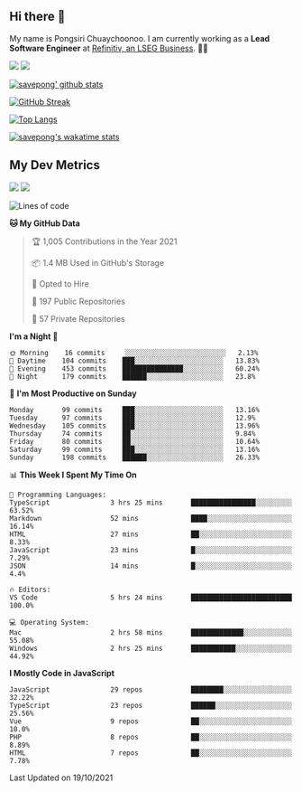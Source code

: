 ## Hi there 👋

My name is Pongsiri Chuaychoonoo. I am currently working as a **Lead Software Engineer** at [Refinitiv, an LSEG Business](https://www.refinitiv.com). 👨‍💻

[<img src="https://img.shields.io/badge/savepong.com-%230077B5.svg?&style=for-the-badge&color=81e6d9" />](https://savepong.com)
[<img src="https://img.shields.io/badge/linkedin-%230077B5.svg?&style=for-the-badge&logo=linkedin&logoColor=white" />](https://www.linkedin.com/in/savepong)

[![savepong' github stats](https://github-readme-stats.vercel.app/api?username=savepong&show_icons=true&count_private=true&theme=gotham&hide_border=true&bg_color=00000000&text_color=768390FF)](https://savepong.com/posts/stats)

[![GitHub Streak](https://github-readme-streak-stats.herokuapp.com?user=savepong&theme=gotham&hide_border=true&background=00000000&dates=768390FF)](https://savepong.com/posts/stats)

[![Top Langs](https://github-readme-stats.vercel.app/api/top-langs/?username=savepong&layout=compact&langs_count=10&theme=gotham&hide_border=true&bg_color=00000000&text_color=768390FF)](https://savepong.com/posts/stats)

[![savepong's wakatime stats](https://github-readme-stats.vercel.app/api/wakatime?username=@savepong&layout=default&theme=gotham&hide_border=true&bg_color=00000000&text_color=768390FF)](https://savepong.com/posts/stats)

## My Dev Metrics

[![](https://komarev.com/ghpvc/?username=savepong&color=blue&label=Profile%20Views)](https://github.com/savepong)
[![](https://img.shields.io/github/followers/savepong?label=GitHub%20Followers)](https://github.com/savepong)

<!--START_SECTION:waka-->
![Lines of code](https://img.shields.io/badge/From%20Hello%20World%20I%27ve%20Written-8.8%20million%20lines%20of%20code-blue)

**🐱 My GitHub Data** 

> 🏆 1,005 Contributions in the Year 2021
 > 
> 📦 1.4 MB Used in GitHub's Storage 
 > 
> 💼 Opted to Hire
 > 
> 📜 197 Public Repositories 
 > 
> 🔑 57 Private Repositories  
 > 
**I'm a Night 🦉** 

```text
🌞 Morning    16 commits     ░░░░░░░░░░░░░░░░░░░░░░░░░   2.13% 
🌆 Daytime    104 commits    ███░░░░░░░░░░░░░░░░░░░░░░   13.83% 
🌃 Evening    453 commits    ███████████████░░░░░░░░░░   60.24% 
🌙 Night      179 commits    ██████░░░░░░░░░░░░░░░░░░░   23.8%

```
📅 **I'm Most Productive on Sunday** 

```text
Monday       99 commits     ███░░░░░░░░░░░░░░░░░░░░░░   13.16% 
Tuesday      97 commits     ███░░░░░░░░░░░░░░░░░░░░░░   12.9% 
Wednesday    105 commits    ███░░░░░░░░░░░░░░░░░░░░░░   13.96% 
Thursday     74 commits     ██░░░░░░░░░░░░░░░░░░░░░░░   9.84% 
Friday       80 commits     ██░░░░░░░░░░░░░░░░░░░░░░░   10.64% 
Saturday     99 commits     ███░░░░░░░░░░░░░░░░░░░░░░   13.16% 
Sunday       198 commits    ██████░░░░░░░░░░░░░░░░░░░   26.33%

```


📊 **This Week I Spent My Time On** 

```text
💬 Programming Languages: 
TypeScript               3 hrs 25 mins       ████████████████░░░░░░░░░   63.52% 
Markdown                 52 mins             ████░░░░░░░░░░░░░░░░░░░░░   16.14% 
HTML                     27 mins             ██░░░░░░░░░░░░░░░░░░░░░░░   8.33% 
JavaScript               23 mins             █░░░░░░░░░░░░░░░░░░░░░░░░   7.29% 
JSON                     14 mins             █░░░░░░░░░░░░░░░░░░░░░░░░   4.4%

🔥 Editors: 
VS Code                  5 hrs 24 mins       █████████████████████████   100.0%

💻 Operating System: 
Mac                      2 hrs 58 mins       █████████████░░░░░░░░░░░░   55.08% 
Windows                  2 hrs 25 mins       ███████████░░░░░░░░░░░░░░   44.92%

```

**I Mostly Code in JavaScript** 

```text
JavaScript               29 repos            ████████░░░░░░░░░░░░░░░░░   32.22% 
TypeScript               23 repos            ██████░░░░░░░░░░░░░░░░░░░   25.56% 
Vue                      9 repos             ██░░░░░░░░░░░░░░░░░░░░░░░   10.0% 
PHP                      8 repos             ██░░░░░░░░░░░░░░░░░░░░░░░   8.89% 
HTML                     7 repos             ██░░░░░░░░░░░░░░░░░░░░░░░   7.78%

```



 Last Updated on 19/10/2021
<!--END_SECTION:waka-->

<!--
**savepong/savepong** is a ✨ _special_ ✨ repository because its `README.md` (this file) appears on your GitHub profile.

Here are some ideas to get you started:

- 🔭 I’m currently working on WebComponents and TypeScript.
- 🌱 I’m currently learning ...
- 👯 I’m looking to collaborate on ...
- 🤔 I’m looking for help with ...
- 💬 Ask me about ...
- 📫 How to reach me: ...
- 😄 Pronouns: ...
- ⚡ Fun fact: ...
-->
